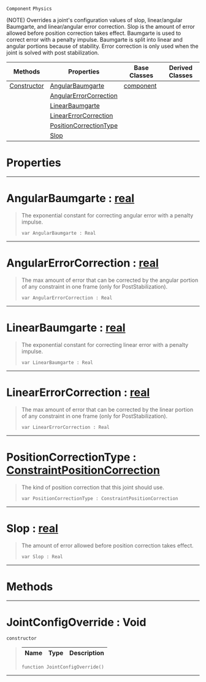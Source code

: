  `Component` `Physics`



(NOTE) Overrides a joint's configuration values of slop, linear/angular Baumgarte, and linear/angular error correction. Slop is the amount of error allowed before position correction takes effect. Baumgarte is used to correct error with a penalty impulse. Baumgarte is split into linear and angular portions because of stability. Error correction is only used when the joint is solved with post stabilization.

|Methods|Properties|Base Classes|Derived Classes|
|---|---|---|---|
|[ Constructor](https://github.com/zeroengineteam/ZeroDocs/blob/master/code_reference/class_reference/jointconfigoverride.markdown#jointconfigoverride-void)|[ AngularBaumgarte](https://github.com/zeroengineteam/ZeroDocs/blob/master/code_reference/class_reference/jointconfigoverride.markdown#angularbaumgarte-zero-en)|[component](https://github.com/zeroengineteam/ZeroDocs/blob/master/code_reference/class_reference/component.markdown)| |
| |[ AngularErrorCorrection](https://github.com/zeroengineteam/ZeroDocs/blob/master/code_reference/class_reference/jointconfigoverride.markdown#angularerrorcorrection-z)| | |
| |[ LinearBaumgarte](https://github.com/zeroengineteam/ZeroDocs/blob/master/code_reference/class_reference/jointconfigoverride.markdown#linearbaumgarte-zero-eng)| | |
| |[ LinearErrorCorrection](https://github.com/zeroengineteam/ZeroDocs/blob/master/code_reference/class_reference/jointconfigoverride.markdown#linearerrorcorrection-ze)| | |
| |[ PositionCorrectionType](https://github.com/zeroengineteam/ZeroDocs/blob/master/code_reference/class_reference/jointconfigoverride.markdown#positioncorrectiontype-z)| | |
| |[ Slop](https://github.com/zeroengineteam/ZeroDocs/blob/master/code_reference/class_reference/jointconfigoverride.markdown#slop-zero-engine-documen)| | |


 #  Properties


---  
 #  AngularBaumgarte : [real](https://github.com/zeroengineteam/ZeroDocs/blob/master/code_reference/zilch_base_types/real.markdown)

> The exponential constant for correcting angular error with a penalty impulse.
> ``` lang=cpp, name=Zilch
> var AngularBaumgarte : Real


---  
 #  AngularErrorCorrection : [real](https://github.com/zeroengineteam/ZeroDocs/blob/master/code_reference/zilch_base_types/real.markdown)

> The max amount of error that can be corrected by the angular portion of any constraint in one frame (only for PostStabilization).
> ``` lang=cpp, name=Zilch
> var AngularErrorCorrection : Real


---  
 #  LinearBaumgarte : [real](https://github.com/zeroengineteam/ZeroDocs/blob/master/code_reference/zilch_base_types/real.markdown)

> The exponential constant for correcting linear error with a penalty impulse.
> ``` lang=cpp, name=Zilch
> var LinearBaumgarte : Real


---  
 #  LinearErrorCorrection : [real](https://github.com/zeroengineteam/ZeroDocs/blob/master/code_reference/zilch_base_types/real.markdown)

> The max amount of error that can be corrected by the linear portion of any constraint in one frame (only for PostStabilization).
> ``` lang=cpp, name=Zilch
> var LinearErrorCorrection : Real


---  
 #  PositionCorrectionType : [ConstraintPositionCorrection](https://github.com/zeroengineteam/ZeroDocs/blob/master/code_reference/enum_reference.markdown#constraintpositioncorrection)

> The kind of position correction that this joint should use.
> ``` lang=cpp, name=Zilch
> var PositionCorrectionType : ConstraintPositionCorrection


---  
 #  Slop : [real](https://github.com/zeroengineteam/ZeroDocs/blob/master/code_reference/zilch_base_types/real.markdown)

> The amount of error allowed before position correction takes effect.
> ``` lang=cpp, name=Zilch
> var Slop : Real


---  
 #  Methods


---  
 #  JointConfigOverride : Void

 `constructor`

> 
> |Name|Type|Description|
> |---|---|---|
> ``` lang=cpp, name=Zilch
> function JointConfigOverride()
> ``` 


---  
 

 